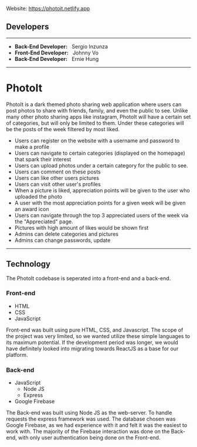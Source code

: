 Website: https://photoit.netlify.app

## Developers
---
* **Back-End Developer:** &nbsp; Sergio Inzunza
* **Front-End Developer:** &nbsp; Johnny Vo
* **Back-End Developer:** &nbsp; Ernie Hung
---
# PhotoIt
PhotoIt is a dark themed photo sharing web application where users can post photos to share with friends, family, and even the public to see. Unlike many other photo sharing apps like instagram, PhotoIt will have a certain set of categories, but will only be limited to them. Under these categories will be the posts of the week filtered by most liked.

* Users can register on the website with a username and password to make a profile
* Users can navigate to certain categories (displayed on the homepage) that spark their interest
* Users can upload photos under a certain category for the public to see.
* Users can comment on these posts
* Users can like other users pictures
* Users can visit other user's profiles
* When a picture is liked, appreciation points will be given to the user who uploaded the photo
* A user with the most appreciation points for a given week will be given an award icon
* Users can navigate through the top 3 appreciated users of the week via the "Appreciated" page.
* Pictures with high amount of likes would be shown first
* Admins can delete categories and pictures
* Admins can change passwords, update

---
## Technology
The PhotoIt codebase is seperated into a front-end and a back-end.
### Front-end
* HTML
* CSS
* JavaScript

Front-end was built using pure HTML, CSS, and Javascript. The scope of the project was very limited, so we wanted utilize these simple languages to its maximum potential. If the development period was longer, we would have definitely looked into migrating towards ReactJS as a base for our platform.


### Back-end
* JavaScript
    * Node JS
    * Express
* Google Firebase

The Back-end was built using Node JS as the web-server. To handle requests the express framework was used. The database chosen was Google Firebase, as we had experience with it and felt it was the easiest to work with. The majority of the Firebase interaction was done on the Back-end, with only user authentication being done on the Front-end.
